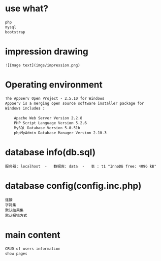 # use what?
	php
	mysql
	bootstrap

# impression drawing
	![Image text](imgs/impression.png)

# Operating environment
	The AppServ Open Project - 2.5.10 for Windows
	AppServ is a merging open source software installer package for Windows includes : 

		Apache Web Server Version 2.2.8
		PHP Script Language Version 5.2.6
		MySQL Database Version 5.0.51b
		phpMyAdmin Database Manager Version 2.10.3

# database info(db.sql)
	服务器: localhost  -   数据库: data  -   表 : t1 "InnoDB free: 4096 kB"

# database config(config.inc.php)
	连接
	字符集
	默认结果集
	默认报错方式

# main content
	CRUD of users information
	show pages

